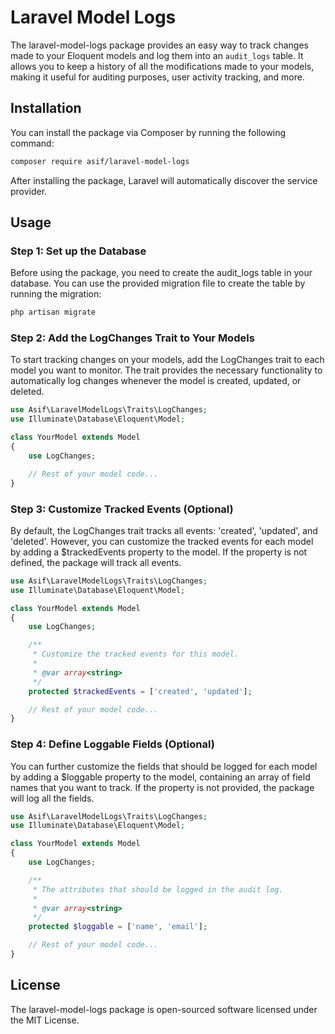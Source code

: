 # Laravel Model Logs

The laravel-model-logs package provides an easy way to track changes made to your Eloquent models and log them into an `audit_logs` table. It allows you to keep a history of all the modifications made to your models, making it useful for auditing purposes, user activity tracking, and more.

## Installation

You can install the package via Composer by running the following command:

```bash
composer require asif/laravel-model-logs
```

After installing the package, Laravel will automatically discover the service provider.

## Usage

### Step 1: Set up the Database

Before using the package, you need to create the audit_logs table in your database. You can use the provided migration file to create the table by running the migration:

```bash
php artisan migrate

```

### Step 2: Add the LogChanges Trait to Your Models

To start tracking changes on your models, add the LogChanges trait to each model you want to monitor. The trait provides the necessary functionality to automatically log changes whenever the model is created, updated, or deleted.

```php
use Asif\LaravelModelLogs\Traits\LogChanges;
use Illuminate\Database\Eloquent\Model;

class YourModel extends Model
{
    use LogChanges;

    // Rest of your model code...
}

```

### Step 3: Customize Tracked Events (Optional)

By default, the LogChanges trait tracks all events: 'created', 'updated', and 'deleted'. However, you can customize the tracked events for each model by adding a $trackedEvents property to the model. If the property is not defined, the package will track all events.

```php
use Asif\LaravelModelLogs\Traits\LogChanges;
use Illuminate\Database\Eloquent\Model;

class YourModel extends Model
{
    use LogChanges;

    /**
     * Customize the tracked events for this model.
     *
     * @var array<string>
     */
    protected $trackedEvents = ['created', 'updated'];

    // Rest of your model code...
}
```

### Step 4: Define Loggable Fields (Optional)

You can further customize the fields that should be logged for each model by adding a $loggable property to the model, containing an array of field names that you want to track. If the property is not provided, the package will log all the fields.

```php
use Asif\LaravelModelLogs\Traits\LogChanges;
use Illuminate\Database\Eloquent\Model;

class YourModel extends Model
{
    use LogChanges;

    /**
     * The attributes that should be logged in the audit log.
     *
     * @var array<string>
     */
    protected $loggable = ['name', 'email'];

    // Rest of your model code...
}
```

## License

The laravel-model-logs package is open-sourced software licensed under the MIT License.
